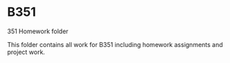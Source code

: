 # B351
351 Homework folder

This folder contains all work for B351 including homework assignments and project work.
